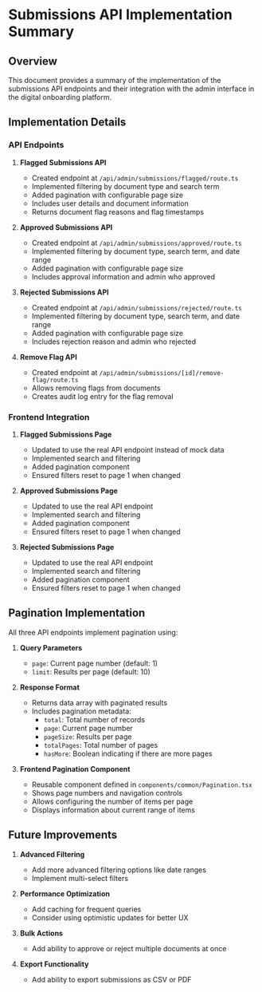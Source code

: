 # Submissions API Implementation Summary

## Overview

This document provides a summary of the implementation of the submissions API endpoints and their integration with the admin interface in the digital onboarding platform.

## Implementation Details

### API Endpoints

1. **Flagged Submissions API**
   - Created endpoint at `/api/admin/submissions/flagged/route.ts`
   - Implemented filtering by document type and search term
   - Added pagination with configurable page size
   - Includes user details and document information
   - Returns document flag reasons and flag timestamps

2. **Approved Submissions API**
   - Created endpoint at `/api/admin/submissions/approved/route.ts`
   - Implemented filtering by document type, search term, and date range
   - Added pagination with configurable page size
   - Includes approval information and admin who approved

3. **Rejected Submissions API**
   - Created endpoint at `/api/admin/submissions/rejected/route.ts`
   - Implemented filtering by document type, search term, and date range
   - Added pagination with configurable page size
   - Includes rejection reason and admin who rejected

4. **Remove Flag API**
   - Created endpoint at `/api/admin/submissions/[id]/remove-flag/route.ts`
   - Allows removing flags from documents
   - Creates audit log entry for the flag removal

### Frontend Integration

1. **Flagged Submissions Page**
   - Updated to use the real API endpoint instead of mock data
   - Implemented search and filtering
   - Added pagination component
   - Ensured filters reset to page 1 when changed

2. **Approved Submissions Page**
   - Updated to use the real API endpoint
   - Implemented search and filtering
   - Added pagination component
   - Ensured filters reset to page 1 when changed

3. **Rejected Submissions Page**
   - Updated to use the real API endpoint
   - Implemented search and filtering
   - Added pagination component
   - Ensured filters reset to page 1 when changed

## Pagination Implementation

All three API endpoints implement pagination using:

1. **Query Parameters**
   - `page`: Current page number (default: 1)
   - `limit`: Results per page (default: 10)

2. **Response Format**
   - Returns data array with paginated results
   - Includes pagination metadata:
     - `total`: Total number of records
     - `page`: Current page number
     - `pageSize`: Results per page
     - `totalPages`: Total number of pages
     - `hasMore`: Boolean indicating if there are more pages

3. **Frontend Pagination Component**
   - Reusable component defined in `components/common/Pagination.tsx`
   - Shows page numbers and navigation controls
   - Allows configuring the number of items per page
   - Displays information about current range of items

## Future Improvements

1. **Advanced Filtering**
   - Add more advanced filtering options like date ranges
   - Implement multi-select filters

2. **Performance Optimization**
   - Add caching for frequent queries
   - Consider using optimistic updates for better UX

3. **Bulk Actions**
   - Add ability to approve or reject multiple documents at once

4. **Export Functionality**
   - Add ability to export submissions as CSV or PDF
